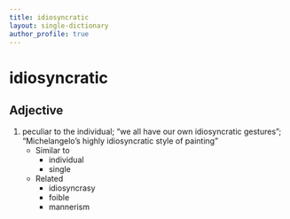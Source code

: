 ```yaml
---
title: idiosyncratic
layout: single-dictionary
author_profile: true
---
```

# idiosyncratic


## Adjective

1. peculiar to the individual; “we all have our own idiosyncratic gestures”; “Michelangelo’s highly idiosyncratic style of painting”
	- Similar to
		- individual
		- single
	- Related
		- idiosyncrasy
		- foible
		- mannerism
